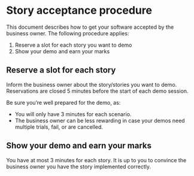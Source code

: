 Story acceptance procedure
==========================

This document describes how to get your software accepted by the business owner. The following procedure applies:

 1.  Reserve a slot for each story you want to demo
 2.	Show your demo and earn your marks

Reserve a slot for each story
-----------------------------

Inform the business owner about the story/stories you want to demo. Reservations are closed 5 minutes before the start of each demo session.

Be sure you’re well prepared for the demo, as:
 * You will only have 3 minutes for each scenario.
 * The business owner can be less rewarding in case your demos need multiple trials, fail, or are cancelled.

Show your demo and earn your marks
----------------------------------

You have at most 3 minutes for each story. It is up to you to convince the business owner you have the story implemented correctly. 
